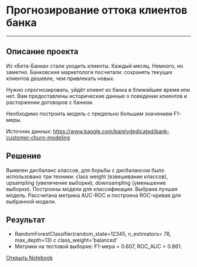 # Прогнозирование оттока клиентов банка
---

## Описание проекта

Из «Бета-Банка» стали уходить клиенты. Каждый месяц. Немного, но заметно. Банковские маркетологи посчитали: сохранять текущих клиентов дешевле, чем привлекать новых.

Нужно спрогнозировать, уйдёт клиент из банка в ближайшее время или нет. Вам предоставлены исторические данные о поведении клиентов и расторжении договоров с банком.

Необходимо построить модель с предельно большим значением F1-меры.

Источник данных: https://www.kaggle.com/barelydedicated/bank-customer-churn-modeling

## Решение 

Выявлен дисбаланс классов, для борьбы с дисбалансом было использовано три техники: class weight (взвешивание классов), upsampling (увеличение выборки), downsampling (уменьшение выборки). Построены модели для классификации. Выбрана лучшая модель. Рассчитана метрика AUC-ROC и построена ROC-кривая для выбранной модели.

## Результат

  - RandomForestClassifier(random_state=12345, n_estimators= 78, max_depth=13) с class_weight='balanced'
  - Метрики на тестовой выборке: F1-мера = 0.607, ROC_AUC = 0.861.

[Открыть Notebook](https://github.com/Azantii/Portfolio/blob/main/YandexPracticum-DataScience/%D0%9F%D1%80%D0%BE%D0%B3%D0%BD%D0%BE%D0%B7%D0%B8%D1%80%D0%BE%D0%B2%D0%B0%D0%BD%D0%B8%D0%B5%20%D0%BE%D1%82%D1%82%D0%BE%D0%BA%D0%B0%20%D0%BA%D0%BB%D0%B8%D0%B5%D0%BD%D1%82%D0%BE%D0%B2%20%D0%B1%D0%B0%D0%BD%D0%BA%D0%B0/%D0%9F%D1%80%D0%BE%D0%B3%D0%BD%D0%BE%D0%B7%D0%B8%D1%80%D0%BE%D0%B2%D0%B0%D0%BD%D0%B8%D0%B5%20%D0%BE%D1%82%D1%82%D0%BE%D0%BA%D0%B0%20%D0%BA%D0%BB%D0%B8%D0%B5%D0%BD%D1%82%D0%BE%D0%B2%20%D0%B1%D0%B0%D0%BD%D0%BA%D0%B0.ipynb)
